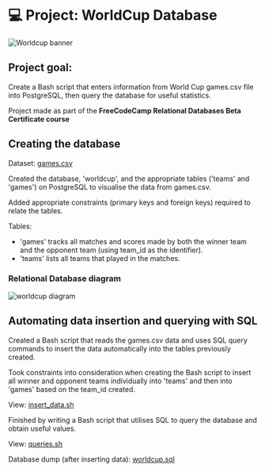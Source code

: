 # 💻 Project: WorldCup Database 

![Worldcup banner](https://user-images.githubusercontent.com/14070187/221978043-25c0ed73-0a98-45fd-b759-943f9199ddeb.png)


## Project goal: 
Create a Bash script that enters information from World Cup games.csv file into PostgreSQL, then query the database for useful statistics.

Project made as part of the <b> FreeCodeCamp Relational Databases Beta Certificate course </b>


## Creating the database

Dataset:  <a href="https://github.com/kolipoki/fcc_world-cup-database-project/blob/main/games.csv"> games.csv </a>

Created the database, 'worldcup', and the appropriate tables ('teams' and 'games') on PostgreSQL to visualise the data from games.csv.

Added appropriate constraints (primary keys and foreign keys) required to relate the tables.

Tables:
- 'games' tracks all matches and scores made by both the winner team and the opponent team (using team_id as the identifier).
- 'teams' lists all teams that played in the matches.

### Relational Database diagram
![worldcup diagram](https://user-images.githubusercontent.com/14070187/221978410-adfa7ad7-483e-4d49-acb3-fd9857b838e8.PNG)

## Automating data insertion and querying with SQL
Created a Bash script that reads the games.csv data and uses SQL query commands to insert the data automatically into the tables previously created.

Took constraints into consideration when creating the Bash script to insert all winner and opponent teams individually into 'teams' and then into 'games' based on the team_id created.

View: <a href="https://github.com/kolipoki/fcc_world-cup-database-project/blob/main/insert_data.sh"> insert_data.sh
  </a>
  
Finished by writing a Bash script that utilises SQL to query the database and obtain useful values.

View: <a href="https://github.com/kolipoki/fcc_world-cup-database-project/blob/main/queries.sh"> queries.sh
  </a>

Database dump (after inserting data): <a href=""> worldcup.sql </a>
